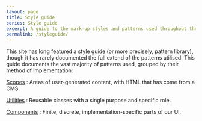 ```yaml
---
layout: page
title: Style guide
series: Style guide
excerpt: A guide to the mark-up styles and patterns used throughout the site.
permalink: /styleguide/
---
```

This site has long featured a style guide (or more precisely, pattern library), though it has rarely documented the full extend of the patterns utilised. This guide documents the vast majority of patterns used, grouped by their method of implementation:

[Scopes](scopes)
: Areas of user-generated content, with HTML that has come from a CMS.

[Utilities](utilities)
: Reusable classes with a single purpose and specific role.

[Components](components)
: Finite, discrete, implementation-specific parts of our UI.
